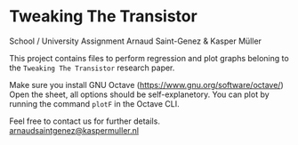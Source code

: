 # Tweaking The Transistor
School / University Assignment
Arnaud Saint-Genez & Kasper Müller

This project contains files to perform regression and plot graphs beloning to
the `Tweaking The Transistor` research paper.

Make sure you install GNU Octave (https://www.gnu.org/software/octave/)
Open the sheet, all options should be self-explanetory.
You can plot by running the command `plotF` in the Octave CLI.

Feel free to contact us for further details.
arnaudsaintgenez@kaspermuller.nl
